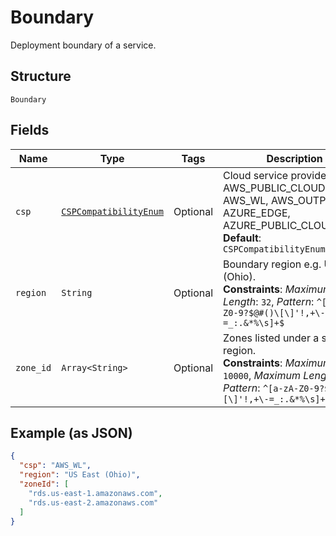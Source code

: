 
# Boundary

Deployment boundary of a service.

## Structure

`Boundary`

## Fields

| Name | Type | Tags | Description |
|  --- | --- | --- | --- |
| `csp` | [`CSPCompatibilityEnum`](../../doc/models/csp-compatibility-enum.md) | Optional | Cloud service provider e.g. AWS_PUBLIC_CLOUD, AWS_WL, AWS_OUTPOST, AZURE_EDGE, AZURE_PUBLIC_CLOUD.<br>**Default**: `CSPCompatibilityEnum::AWS_WL` |
| `region` | `String` | Optional | Boundary region e.g. US East (Ohio).<br>**Constraints**: *Maximum Length*: `32`, *Pattern*: `^[a-zA-Z0-9?$@#()\[\]'!,+\-=_:.&*%\s]+$` |
| `zone_id` | `Array<String>` | Optional | Zones listed under a specific region.<br>**Constraints**: *Maximum Items*: `10000`, *Maximum Length*: `64`, *Pattern*: `^[a-zA-Z0-9?$@#()\[\]'!,+\-=_:.&*%\s]+$` |

## Example (as JSON)

```json
{
  "csp": "AWS_WL",
  "region": "US East (Ohio)",
  "zoneId": [
    "rds.us-east-1.amazonaws.com",
    "rds.us-east-2.amazonaws.com"
  ]
}
```

